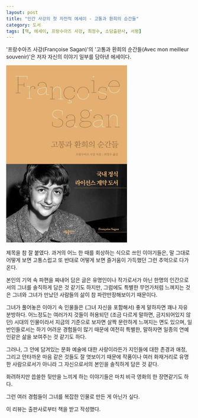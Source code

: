 ```yaml
---
layout: post
title: "인간 사강의 첫 자전적 에세이 - 고통과 환희의 순간들"
category: 도서
tags: [책, 에세이, 프랑수아즈 사강, 최정수, 소담출판사, 서평]
---
```


'프랑수아즈 사강(Françoise Sagan)'의
'고통과 환희의 순간들(Avec mon meilleur souvenir)'은
저자 자신의 이야기 일부를 담아낸 에세이다.

![표지](/images/book/avec-mon-meilleur-souvenir-book-h480.jpg)

제목을 참 잘 붙였다.
과거의 어느 한 때를 회상하는 식으로 쓰인 이야기들은,
말 그대로 어떻게 보면 고통스럽고
또 반대로 어떻게 보면 즐거움이 가득했던 그런 추억으로 다가온다.

본인의 기억 속 파편을 짜내어 담은 글은
유명인이나 작가로서가 아닌
한명의 인간으로서의 그녀를 솔직하게 담은 것 같기도 하지만,
그럼에도 특별한 무언가처럼 느껴지는 것은
그녀와 그녀가 만났던 사람들의 삶이 참 파란만장해보이기 때문이다.

그녀가 풀어놓은 이야기 속 인물들은 (그녀 자신을 포함해서)
좋게 말하자면 꽤나 자유분방하다.
어느정도는 여러가지 것들이 허용되던 (조금 다르게 말하면, 금지되어있지 않던) 시대의 인물이라서
지금의 기준으로 보자면 살짝 문란하게 느껴지는 면도 있으며,
일반인들로서는 하기 어려운 경험들이 많기 때문에
여전히 특별한, 말하자면 일종의 연예인같은 삶을 보여주는 것 같기도 하다.

그러나, 그 안에 담겨있는 문화 예술에 대한 사랑이라든가
지인들에 대한 존경과 애정, 그리고 안타까운 마음 같은 것들도 잘 엿보이기 때문에
작품이나 여러 화재거리로 유명한 사람으로서가 아니라
그 자신으로서의 본인을 솔직하게 담은 것 같다.

화려하지만 씁쓸한 뒷만을 느끼게 하는 이야기들은
마치 비극 영화의 한 장면같기도 하다.

그런 여러 경험들이 그녀를 복잡한 인물로 만든 게 아닌가 싶다.



<div class="im im-info">
이 리뷰는 출판사로부터 책을 받고 작성했다.
</div>
